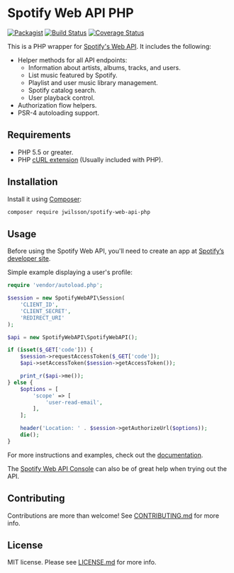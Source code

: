 # Spotify Web API PHP

[![Packagist](https://img.shields.io/packagist/v/jwilsson/spotify-web-api-php.svg)](https://packagist.org/packages/jwilsson/spotify-web-api-php)
[![Build Status](https://travis-ci.org/jwilsson/spotify-web-api-php.svg?branch=master)](https://travis-ci.org/jwilsson/spotify-web-api-php)
[![Coverage Status](https://coveralls.io/repos/jwilsson/spotify-web-api-php/badge.svg?branch=master)](https://coveralls.io/r/jwilsson/spotify-web-api-php?branch=master)

This is a PHP wrapper for [Spotify's Web API](https://developer.spotify.com/web-api/). It includes the following:

* Helper methods for all API endpoints:
    * Information about artists, albums, tracks, and users.
    * List music featured by Spotify.
    * Playlist and user music library management.
    * Spotify catalog search.
    * User playback control.
* Authorization flow helpers.
* PSR-4 autoloading support.

## Requirements
* PHP 5.5 or greater.
* PHP [cURL extension](http://php.net/manual/en/book.curl.php) (Usually included with PHP).

## Installation
Install it using [Composer](https://getcomposer.org/):

```sh
composer require jwilsson/spotify-web-api-php
```

## Usage
Before using the Spotify Web API, you'll need to create an app at [Spotify’s developer site](https://developer.spotify.com/web-api/).

Simple example displaying a user's profile:
```php
require 'vendor/autoload.php';

$session = new SpotifyWebAPI\Session(
    'CLIENT_ID',
    'CLIENT_SECRET',
    'REDIRECT_URI'
);

$api = new SpotifyWebAPI\SpotifyWebAPI();

if (isset($_GET['code'])) {
    $session->requestAccessToken($_GET['code']);
    $api->setAccessToken($session->getAccessToken());

    print_r($api->me());
} else {
    $options = [
        'scope' => [
            'user-read-email',
        ],
    ];

    header('Location: ' . $session->getAuthorizeUrl($options));
    die();
}
```

For more instructions and examples, check out the [documentation](/docs/).

The [Spotify Web API Console](https://developer.spotify.com/web-api/console/) can also be of great help when trying out the API.

## Contributing
Contributions are more than welcome! See [CONTRIBUTING.md](/CONTRIBUTING.md) for more info.

## License
MIT license. Please see [LICENSE.md](LICENSE.md) for more info.
